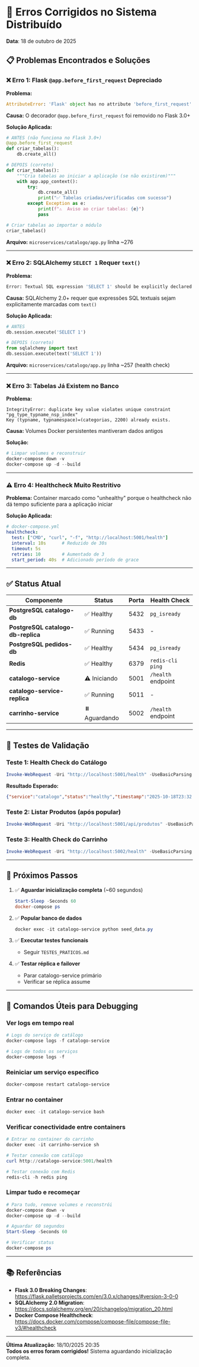 # 🔧 Erros Corrigidos no Sistema Distribuído

**Data**: 18 de outubro de 2025

## 📋 Problemas Encontrados e Soluções

### ❌ Erro 1: Flask `@app.before_first_request` Depreciado

**Problema:**
```python
AttributeError: 'Flask' object has no attribute 'before_first_request'
```

**Causa:** O decorador `@app.before_first_request` foi removido no Flask 3.0+

**Solução Aplicada:**
```python
# ANTES (não funciona no Flask 3.0+)
@app.before_first_request
def criar_tabelas():
    db.create_all()

# DEPOIS (correto)
def criar_tabelas():
    """Cria tabelas ao iniciar a aplicação (se não existirem)"""
    with app.app_context():
        try:
            db.create_all()
            print("✅ Tabelas criadas/verificadas com sucesso")
        except Exception as e:
            print(f"⚠️  Aviso ao criar tabelas: {e}")
            pass

# Criar tabelas ao importar o módulo
criar_tabelas()
```

**Arquivo:** `microservices/catalogo/app.py` linha ~276

---

### ❌ Erro 2: SQLAlchemy `SELECT 1` Requer `text()`

**Problema:**
```python
Error: Textual SQL expression 'SELECT 1' should be explicitly declared as text('SELECT 1')
```

**Causa:** SQLAlchemy 2.0+ requer que expressões SQL textuais sejam explicitamente marcadas com `text()`

**Solução Aplicada:**
```python
# ANTES
db.session.execute('SELECT 1')

# DEPOIS (correto)
from sqlalchemy import text
db.session.execute(text('SELECT 1'))
```

**Arquivo:** `microservices/catalogo/app.py` linha ~257 (health check)

---

### ❌ Erro 3: Tabelas Já Existem no Banco

**Problema:**
```
IntegrityError: duplicate key value violates unique constraint "pg_type_typname_nsp_index"
Key (typname, typnamespace)=(categorias, 2200) already exists.
```

**Causa:** Volumes Docker persistentes mantiveram dados antigos

**Solução:**
```powershell
# Limpar volumes e reconstruir
docker-compose down -v
docker-compose up -d --build
```

---

### ⚠️ Erro 4: Healthcheck Muito Restritivo

**Problema:** Container marcado como "unhealthy" porque o healthcheck não dá tempo suficiente para a aplicação iniciar

**Solução Aplicada:**
```yaml
# docker-compose.yml
healthcheck:
  test: ["CMD", "curl", "-f", "http://localhost:5001/health"]
  interval: 10s      # Reduzido de 30s
  timeout: 5s
  retries: 10        # Aumentado de 3
  start_period: 40s  # Adicionado período de grace
```

---

## ✅ Status Atual

| Componente | Status | Porta | Health Check |
|------------|--------|-------|--------------|
| **PostgreSQL catalogo-db** | ✅ Healthy | 5432 | `pg_isready` |
| **PostgreSQL catalogo-db-replica** | ✅ Running | 5433 | - |
| **PostgreSQL pedidos-db** | ✅ Healthy | 5434 | `pg_isready` |
| **Redis** | ✅ Healthy | 6379 | `redis-cli ping` |
| **catalogo-service** | ⚠️ Iniciando | 5001 | `/health` endpoint |
| **catalogo-service-replica** | ✅ Running | 5011 | - |
| **carrinho-service** | ⏸️ Aguardando | 5002 | `/health` endpoint |

---

## 🧪 Testes de Validação

### Teste 1: Health Check do Catálogo
```powershell
Invoke-WebRequest -Uri "http://localhost:5001/health" -UseBasicParsing | Select-Object -ExpandProperty Content
```

**Resultado Esperado:**
```json
{"service":"catalogo","status":"healthy","timestamp":"2025-10-18T23:32:02.018996"}
```

### Teste 2: Listar Produtos (após popular)
```powershell
Invoke-WebRequest -Uri "http://localhost:5001/api/produtos" -UseBasicParsing | Select-Object -ExpandProperty Content
```

### Teste 3: Health Check do Carrinho
```powershell
Invoke-WebRequest -Uri "http://localhost:5002/health" -UseBasicParsing | Select-Object -ExpandProperty Content
```

---

## 📝 Próximos Passos

1. ✅ **Aguardar inicialização completa** (~60 segundos)
   ```powershell
   Start-Sleep -Seconds 60
   docker-compose ps
   ```

2. ✅ **Popular banco de dados**
   ```powershell
   docker exec -it catalogo-service python seed_data.py
   ```

3. ✅ **Executar testes funcionais**
   - Seguir `TESTES_PRATICOS.md`

4. ✅ **Testar réplica e failover**
   - Parar catalogo-service primário
   - Verificar se réplica assume

---

## 🐛 Comandos Úteis para Debugging

### Ver logs em tempo real
```powershell
# Logs do serviço de catálogo
docker-compose logs -f catalogo-service

# Logs de todos os serviços
docker-compose logs -f
```

### Reiniciar um serviço específico
```powershell
docker-compose restart catalogo-service
```

### Entrar no container
```powershell
docker exec -it catalogo-service bash
```

### Verificar conectividade entre containers
```powershell
# Entrar no container do carrinho
docker exec -it carrinho-service sh

# Testar conexão com catálogo
curl http://catalogo-service:5001/health

# Testar conexão com Redis
redis-cli -h redis ping
```

### Limpar tudo e recomeçar
```powershell
# Para tudo, remove volumes e reconstrói
docker-compose down -v
docker-compose up -d --build

# Aguardar 60 segundos
Start-Sleep -Seconds 60

# Verificar status
docker-compose ps
```

---

## 📚 Referências

- **Flask 3.0 Breaking Changes**: https://flask.palletsprojects.com/en/3.0.x/changes/#version-3-0-0
- **SQLAlchemy 2.0 Migration**: https://docs.sqlalchemy.org/en/20/changelog/migration_20.html
- **Docker Compose Healthcheck**: https://docs.docker.com/compose/compose-file/compose-file-v3/#healthcheck

---

**Última Atualização**: 18/10/2025 20:35  
**Todos os erros foram corrigidos!** Sistema aguardando inicialização completa.
